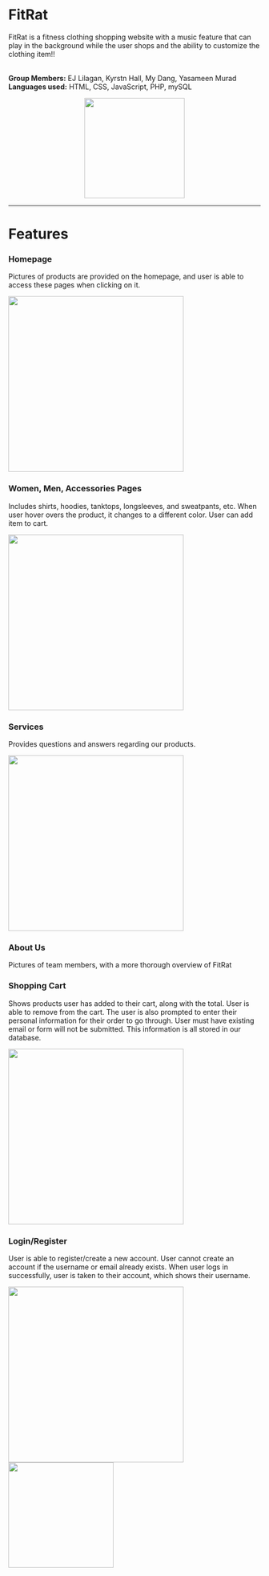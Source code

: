 <h1>FitRat</h1>
FitRat is a fitness clothing shopping website with a music feature that can play in the background while the user shops and the ability to customize the clothing item!! <br><br>

**Group Members:** EJ Lilagan, Kyrstn Hall, My Dang, Yasameen Murad  <br>
**Languages used:** HTML, CSS, JavaScript, PHP, mySQL
<p align="center">
  <img width="200" height="200" src="https://media.discordapp.net/attachments/1081329569258287296/1086137061750353971/image.png">
</p>
<hr>

<h1>Features</h1>

<h3>Homepage</h2>
<p>Pictures of products are provided on the homepage, and user is able to access these pages when clicking on it. </p>
<p>
  <img width="350" src="https://cdn.discordapp.com/attachments/1035806744544284694/1109600860570398870/Screenshot_2023-05-20_at_2.48.05_PM.png">
</p>
<h3>Women, Men, Accessories Pages</h2>
<p>Includes shirts, hoodies, tanktops, longsleeves, and sweatpants, etc. When user hover overs the product, it changes to a different color. User can add item to cart.</p>
<p>
  <img width="350" src="https://cdn.discordapp.com/attachments/1035806744544284694/1109601092251172874/Screenshot_2023-05-20_at_2.48.23_PM.png">
</p>
<h3>Services</h2>
<p>Provides questions and answers regarding our products.</p>
<p>
  <img width="350" src="https://cdn.discordapp.com/attachments/1035806744544284694/1109601597270544534/Screenshot_2023-05-20_at_3.00.16_PM.png">
</p>
<h3>About Us</h2>
<p>Pictures of team members, with a more thorough overview of FitRat</p>
<h3>Shopping Cart</h2>
<p>Shows products user has added to their cart, along with the total. User is able to remove from the cart. The user is also prompted to enter their personal information for their order to go through. User must have existing email or form will not be submitted. This information is all stored in our database.</p>
<p>
  <img width="350" src="https://cdn.discordapp.com/attachments/1035806744544284694/1109601265819852940/Screenshot_2023-05-20_at_2.53.35_PM.png">
</p>
<h3>Login/Register</h2>
<p>User is able to register/create a new account. User cannot create an account if the username or email already exists. When user logs in successfully, user is taken to their account, which shows their username.</p>
<p>
  <img width="350" src="https://cdn.discordapp.com/attachments/1035806744544284694/1109601329439047792/Screenshot_2023-05-20_at_2.55.02_PM.png">
  <img width="210" src="https://cdn.discordapp.com/attachments/1035806744544284694/1109601603763322950/Screenshot_2023-05-20_at_2.59.42_PM.png">
</p>

